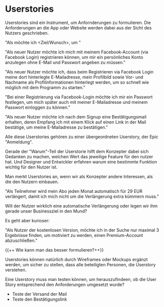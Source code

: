 # Userstories

Userstories sind ein Instrument, um Anfornderungen zu formulieren.
Die Anforderungen an die App oder Website werden dabei aus der Sicht des Nutzers geschrieben.

"Als <Rolle> möchte ich <Ziel/Wunsch>, um <Nutzen>"

"Als neuer Nutzer möchte ich mich mit meinem Facebook-Account (via Facebook Login) registrieren können, um mir ein persönliches Konto anzulegen ohne E-Mail und Passwort angeben zu müssen."

"Als neuer Nutzer möchte ich, dass beim Registrieren via Facebook Login meine dort hinterlegte E-Mailadresse, mein Profilbild sowie Vor- und Nachname als Profilinformationen hinterlegt werden, um so schnell wie möglich mit dem Programm zu starten."

"Bei einer Registrierung via Facebook-Login möchte ich mir ein Passwort festlegen, um mich später auch mit meiner E-Mailadresse und meinem Passwort einloggen zu können."

"Als neuer Nutzer möchte ich nach dem Signup eine Bestätigungsmail erhalten, deren Empfang ich mit einem Klick auf einen Link in der Mail bestätige, um meine E-Mailadresse zu bestätigen."

Alle diese Userstories gehören zu einer übergeordneten Userstory, der Epic "Anmeldung".

Gerade der "Warum"-Teil der Userstorie hilft dem Konzepter dabei sich Gedanken zu machen, welchen Wert das jeweilige Feature für den nutzer hat. Und Designer und Entwickler erfahren warum eine bestimmte Funktion wichtig für den Nutzer ist.

Man merkt Userstories an, wenn wir als Konzepter andere Interessen, als die den Nutzern einbauen.

"Als Teilnehmer wird mein Abo jeden Monat automatisch für 29 EUR verlängert, damit ich mich nicht um die Verlängerung extra kümmern muss."

Will der Nutzer wirklich eine automatische Verlängerung oder legen wir ihm gerade unser Businessziel in den Mund?

Es geht aber kurioser: 

"Als Nutzer der kostenlosen Version, möchte ich in der Suche nur maximal 3 Ergebnisse finden, um motiviert zu werden, einen Premium-Account abzuschließen."

{{++ Wie kann man das besser formulieren?++}}

Userstories können natürlich durch Wireframes oder Mockups ergänzt werden, um sicher zu stellen, dass alle beteiligten Personen, die Userstory verstehen.


Eine Userstory muss man testen können, um herauszufindeen, ob die User Story entsprechend den Anforderungen umgesetzt wurde? 
- Teste der Versand der Mail
- Teste den Bestätigungslink




